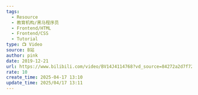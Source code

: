 ```yaml
---
tags:
  - Resource
  - 教育机构/黑马程序员
  - Frontend/HTML
  - Frontend/CSS
  - Tutorial
type: 📺 Video
source: B站
author: pink
date: 2019-12-21
url: https://www.bilibili.com/video/BV14J4114768?vd_source=84272a2d7f72158b38778819be5bc6ad&spm_id_from=333.788.recommend_more_video.0
rate: 10
create_time: 2025-04-17 13:10
update_time: 2025/04/17 13:11
---
```

